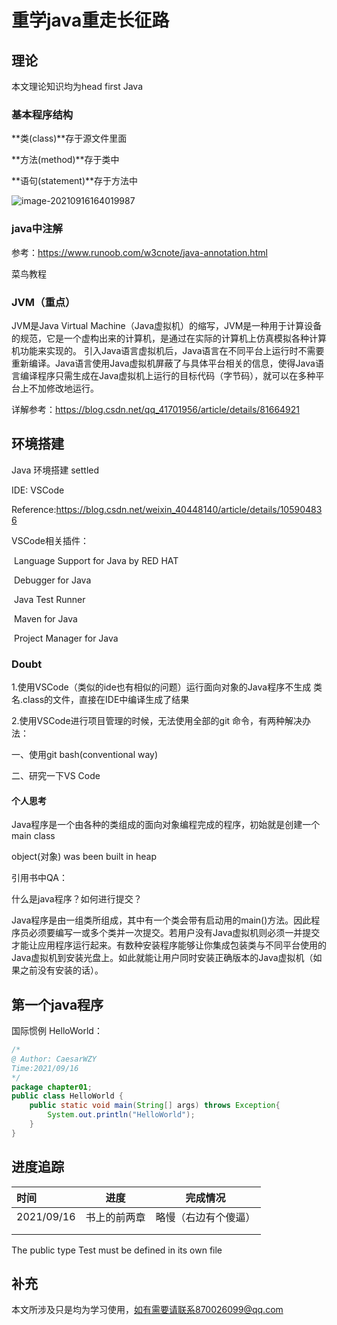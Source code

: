 # 重学java重走长征路

## 理论

本文理论知识均为head first Java

### 基本程序结构

**类(class)**存于源文件里面

**方法(method)**存于类中

**语句(statement)**存于方法中

![image-20210916164019987](C:\Users\王志宇\AppData\Roaming\Typora\typora-user-images\image-20210916164019987.png)

### java中注解

参考：https://www.runoob.com/w3cnote/java-annotation.html

菜鸟教程

### JVM（重点）

JVM是Java Virtual Machine（Java虚拟机）的缩写，JVM是一种用于计算设备的规范，它是一个虚构出来的计算机，是通过在实际的计算机上仿真模拟各种计算机功能来实现的。
引入Java语言虚拟机后，Java语言在不同平台上运行时不需要重新编译。Java语言使用Java虚拟机屏蔽了与具体平台相关的信息，使得Java语言编译程序只需生成在Java虚拟机上运行的目标代码（字节码），就可以在多种平台上不加修改地运行。

详解参考：https://blog.csdn.net/qq_41701956/article/details/81664921

## 环境搭建

 Java 环境搭建 settled

IDE: VSCode

Reference:https://blog.csdn.net/weixin_40448140/article/details/105904836

VSCode相关插件：

​		Language Support for Java by RED HAT

​		Debugger for Java

​		Java Test Runner 

​		Maven for Java

​		Project Manager for Java

### Doubt

1.使用VSCode（类似的ide也有相似的问题）运行面向对象的Java程序不生成 类名.class的文件，直接在IDE中编译生成了结果

2.使用VSCode进行项目管理的时候，无法使用全部的git 命令，有两种解决办法：

一、使用git bash(conventional way)

二、研究一下VS Code

#### 个人思考

Java程序是一个由各种的类组成的面向对象编程完成的程序，初始就是创建一个main class

object(对象) was been built in heap

引用书中QA：

什么是java程序？如何进行提交？

Java程序是由一组类所组成，其中有一个类会带有启动用的main()方法。因此程序员必须要编写一或多个类并一次提交。若用户没有Java虚拟机则必须一并提交才能让应用程序运行起来。有数种安装程序能够让你集成包装类与不同平台使用的Java虚拟机到安装光盘上。如此就能让用户同时安装正确版本的Java虚拟机（如果之前没有安装的话）。

## 第一个java程序

国际惯例 HelloWorld：

```java
/*
@ Author: CaesarWZY
Time:2021/09/16
*/
package chapter01;
public class HelloWorld {
    public static void main(String[] args) throws Exception{
        System.out.println("HelloWorld");
    }
}

```



## 进度追踪

| 时间       | 进度         | 完成情况             |
| :--------- | ------------ | -------------------- |
| 2021/09/16 | 书上的前两章 | 略慢（右边有个傻逼） |
|            |              |                      |
|            |              |                      |

The public type Test must be defined in its own file

## 补充

本文所涉及只是均为学习使用，如有需要请联系870026099@qq.com




